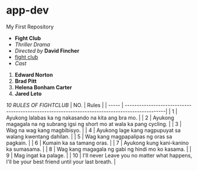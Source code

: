 # app-dev
My First Repository
- **Fight Club**
- *Thriller Drama*
- *Directed by* **David Fincher**
- [fight club](https://letterboxd.com/film/fight-club/)
- *Cast*
1. **Edward Norton**
2. **Brad Pitt**
3. **Helena Bonham Carter**
4. **Jared Leto**

*10 RULES OF FIGHTCLUB*
| NO.    |                                           Rules                                                | 
| -----  | -----------------------------------------------------------------------------------------------|
| 1      | Ayukong lalabas ka ng nakasando na kita ang bra mo.                                            | 
| 2      | Ayukong magagala na ng subrang igsi ng short mo at wala ka pang cycling.                       | 
| 3      | Wag na wag kang magbibisyo.                                                                    |
| 4      | Ayukong lage kang nagpupuyat sa walang kwentang dahilan.                                       |
| 5      | Wag kang magpapalipas ng oras sa pagkain.                                                      |
| 6      | Kumain ka sa tamang oras.                                                                      |
| 7      | Ayukong kung kani-kanino ka sumasama.                                                          |
| 8      | Wag kang magagala ng gabi ng hindi mo ko kasama.                                               |
| 9      | Mag ingat ka palage.                                                                           |
| 10     |  I'll never Leave you no matter what happens, I'll be your best friend until your last breath. |                                                                         













   
